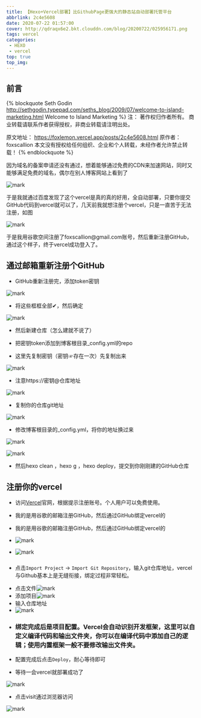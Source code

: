 ```yaml
---
title: 【Hexo+Vercel部署】比GithubPage更强大的静态站自动部署托管平台
abbrlink: 2c4e5608
date: 2020-07-22 01:57:00
cover: http://qdraqx6e2.bkt.clouddn.com/blog/20200722/025956171.png
tags: vercel
categories: 
 - HEXO
 - vercel
top: true
top_img:
---
```


## 前言

{% blockquote Seth Godin http://sethgodin.typepad.com/seths_blog/2009/07/welcome-to-island-marketing.html Welcome to Island Marketing %}
注： 著作权归作者所有。
商业转载请联系作者获得授权，非商业转载请注明出处。

原文地址：  https://foxlemon.vercel.app/posts/2c4e5608.html 原作者：foxscallion 本文没有授权给任何组织、企业和个人转载，未经作者允许禁止转载！ {% endblockquote %}

 <div class='tip font5 fas fa-atom'><p>因为域名的备案申请还没有通过，想着能够通过免费的CDN来加速网站，同时又能够满足免费的域名，偶尔在别人博客网站上看到了<p></div>

![mark](http://qdraqx6e2.bkt.clouddn.com/blog/20200722/020224337.png)

<div class="tip wtgo font5 fas fa-bolt"><p>于是我就通过百度发现了这个vercel是真的真的好用，全自动部署，只要你提交GitHub代码到vercel就可以了，几天前我就想注册个vercel，只是一直苦于无法注册，如图</p><p></p></div>

![mark](http://qdraqx6e2.bkt.clouddn.com/blog/20200722/020543399.png)

<div class="tip qq font5 fab fa-qq"><p>于是我用谷歌空间注册了foxscallion@gmail.com账号，然后重新注册GitHub，通过这个样子，终于vercel成功登入了。</p><p></p></div>



## 通过邮箱重新注册个GitHub

- GitHub重新注册完，添加token密钥

![mark](http://qdraqx6e2.bkt.clouddn.com/blog/20200722/021132801.png)

- 将这些框框全部✔，然后确定

![mark](http://qdraqx6e2.bkt.clouddn.com/blog/20200722/021215949.png)

- 然后新建仓库（怎么建就不说了）

- 把密钥token添加到博客根目录_config.yml的repo

* <div class="tip qq font5 fab fa-qq"><p>这里先复制密钥（密钥☞存在一次）先复制出来</p><p></p></div>

![mark](http://qdraqx6e2.bkt.clouddn.com/blog/20200722/022233262.png)

* <div class="tip qq font5 fab fa-qq"><p>注意https://密钥@仓库地址</p><p></p></div>

![mark](http://qdraqx6e2.bkt.clouddn.com/blog/20200722/022049398.png)

- 复制你的仓库git地址

![mark](http://qdraqx6e2.bkt.clouddn.com/blog/20200722/021348689.png)

- 修改博客根目录的_config.yml，将你的地址换过来

![mark](http://qdraqx6e2.bkt.clouddn.com/blog/20200722/021525881.png)





![mark](http://qdraqx6e2.bkt.clouddn.com/blog/20200722/021608624.png)

- 然后hexo clean ，hexo g ，hexo deploy，提交到你刚刚建的GitHub仓库

## 注册你的vercel

- 访问[Vercel](https://link.zhihu.com/?target=https%3A//vercel.com/)官网，根据提示注册账号。个人用户可以免费使用。

* <div class="tip qq font5 fab fa-qq"><p>我的是用谷歌的邮箱注册GitHub，然后通过GitHub绑定vercel的</p><p></p></div>

* 我的是用谷歌的邮箱注册GitHub，然后通过GitHub绑定vercel的

* ![mark](http://qdraqx6e2.bkt.clouddn.com/blog/20200722/022926816.png)

* ![mark](http://qdraqx6e2.bkt.clouddn.com/blog/20200722/022946779.png)

### 

- 点击`Import Project` -> `Import Git Repository`，输入git仓库地址，vercel与Github基本上是无缝衔接，绑定过程非常轻松。 

* 点击文件![mark](http://qdraqx6e2.bkt.clouddn.com/blog/20200722/023043263.png)
* 添加项目![mark](http://qdraqx6e2.bkt.clouddn.com/blog/20200722/023116826.png)
* 输入仓库地址
* ![mark](http://qdraqx6e2.bkt.clouddn.com/blog/20200722/023129832.png)

- ### 绑定完成后是项目配置。Vercel会自动识别开发框架，这里可以自定义编译代码和输出文件夹，你可以在编译代码中添加自己的逻辑；**使用内置框架一般不要修改输出文件夹**。 

- 配置完成后点击`Deploy`，耐心等待即可

- 等待一会vercel就部署成功了

![mark](http://qdraqx6e2.bkt.clouddn.com/blog/20200722/023312020.png)

- 点击visit通过浏览器访问

![mark](http://qdraqx6e2.bkt.clouddn.com/blog/20200722/023411471.png)





<body oncontextmenu="return false" onselectstart="return false" oncopy = "return false">